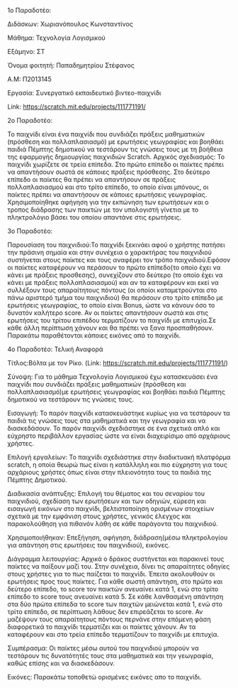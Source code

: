 ﻿
1o Παραδοτέο:

Διδάσκων: Χωριανόπουλος Κωνσταντίνος

Μάθημα: Τεχνολογία Λογισμικού

Εξάμηνο: ΣΤ

Όνομα φοιτητή: Παπαδημητρίου Στέφανος

Α.Μ: Π2013145

Εργασία: Συνεργατικό εκπαιδευτικό βιντεο-παιχνίδι

Link: https://scratch.mit.edu/projects/111771191/


2ο Παραδοτέο:

Το παιχνίδι είναι ένα παιχνίδι που συνδιάζει πράξεις μαθηματικών (πρόσθεση και πολλαπλασιασμό) 
με ερωτήσεις γεωγραφίας και βοηθάει παιδιά Πέμπτης δημοτικού να τεστάρουν 
τις γνώσεις τους με τη βοήθεια της εφαρμογής δημιουργίας παιχνιδιών Scratch.
Αρχικός σχεδιασμός: Το παιχνίδι χωρίζετε σε τρεία επίπεδα. Στο πρώτο επίπεδο οι παίκτες
πρέπει να απαντήσουν σωστά σε κάποιες πράξεις πρόσθεσης. Στο δεύτερο επίπεδο οι παίκτες 
θα πρέπει να απαντήσουν σε πράξεις πολλαπλασιασμού και στο τρίτο επίπεδο, το οποίο είναι μπόνους,
οι παίκτες πρέπει να απαντήσουν σε κάποιες ερωτήσεις γεωγραφίας.
Χρησιμοποίηθηκε αφήγηση για την εκπώνηση των ερωτήσεων και ο τροπος διάδρασης των παικτών 
με τον υπολογιστή γίνετια με το πληκτρολόγιο βάσει του οποίου απαντάνε στις ερωτήσεις.

3ο Παραδοτέο:

Παρουσίαση του παιχνιδιού:Το παιχνίδι ξεκινάει αφού ο χρήστης πατήσει την πράσινη σημαία
και στην συνέχεια ο χαρακτήρας του παιχνιδιού συστήνεται στους παίκτες και τους αναφέρει
τον τρόπο παιχνιδιού.Εφόσον οι παίκτες καταφέρουν να περάσουν το πρώτο επίπεδο(το οποίο
έχει να κάνει με πράξεις προσθεσης), συνεχίζουν στο δεύτερο (το οποίο έχει να κάνει 
με πράξεις πολλαπλασιασμού) και αν τα καταφέρουν και εκεί να συλλέξουν τους απαραίτητους πόντους
(οι οποίοι καταμετρούνται στο πάνω αριστερό τμήμα του παιχνιδιού) θα περάσουν στο τρίτο επίπεδο
με ερωτήσεις γεωγραφίας, το οποίο είναι Bonus, ώστε να κάνουν όσο το δυνατόν καλήτερο score.
Αν οι παίκτες απαντήσουν σωστά και στις ερωτήσεις του τρίτου επιπέδου τερματίζουν το παιχνίδι με 
επιτυχία.Σε κάθε άλλη περίπτωση χάνουν και θα πρέπει να ξανα προσπαθήσουν.
Παρακάτω παραθέτονται κάποιες εικόνες από το παιχνίδι.



4ο Παραδοτέο: Τελική Αναφορά

Τίτλος:Βόλτα με τον Ρίκο. (Link: https://scratch.mit.edu/projects/111771191/)

Σύνοψη: Για το μάθημα Τεχνολογία Λογισμικού έχω κατασκευάσει ένα παιχνίδι που συνδιάζει πράξεις 
μαθηματικών (πρόσθεση και πολλαπλασιασμό)με ερωτήσεις γεωγραφίας και βοηθάει παιδιά Πέμπτης 
δημοτικού να τεστάρουν τις γνώσεις τους.

Εισαγωγή: Το παρόν παιχνίδι κατασκευάστηκε κυρίως για να τεστάρουν τα παιδιά τις γνώσεις τους 
στα μαθηματικά και την γεωγραφία και να διασκεδάσουν. Το παρόν παιχνίδι σχεδιάστηκε σε ένα 
σχετικά απλό και εύχρηστο περιβάλλον εργασίας ώστε να είναι διαχειρίσιμο από αρχάριους χρήστες.

Επιλογή εργαλείων: Το παιχνίδι σχεδιάστηκε στην διαδικτυακή πλατφόρμα scratch, η οποία θεωρώ πως 
είναι η κατάλληλη και πιο εύχρηστη για τους αρχάριους χρήστες όπως είναι στην πλειονότητα τους τα 
παιδιά της Πέμπτης Δημοτικού.

Διαδικασία ανάπτυξης: Επιλογή του θέματος και του σεναρίου του παιχνιδιού, σχεδίαση των ερωτήσεων 
και των οδηγιών, εύρεση και εισαγωγή εικόνων στο παιχνίδι, βελτιστοποίηση ορισμένων στοιχείων σχετικά 
με την εμφάνιση στους χρήστες, γενικός έλεγχος και παρακολούθηση για πιθανόν λάθη σε κάθε παράγοντα του παιχνιδιού.

Χρησιμοποιήθηκαν: Επεξήγηση, αφήγηση, διάδραση(μέσω πληκτρολογίου για απάντηση στις ερωτήσεις του παιχνιδιού), εικόνες.

Διάγραμμα λειτουργίας: Αρχικά ο δράκος συστήνεται και παρακινεί τους παίκτες να παίξουν μαζί του.
Στην συνέχεια, δίνει τις απαραίτητες οδηγίες στους χρήστες για το πως παίζεται το παιχνίδι.
Έπειτα ακολουθούν οι ερωτήσεις προς τους παίκτες. Για κάθε σωστή απάντηση, στο πρώτο και δεύτερο επίπεδο,
το score τον παικτών ανευαίνει κατά 1, ενώ στο τρίτο επίπεδο το score τους ανευαίνει κατά 5.
Σε κάθε λανθασμένη απάντηση στα δύο πρώτα επίπεδα το score των παιχτών μειώνεται κατά 1, ενώ στο τρίτο επίπεδο, σε
περίπτωση λάθους δεν επιρεάζεται το score. Αν μαζέψουν τους απαραίτητους πόντους περνάνε στην επόμενη φάση διαφορετικά 
το παιχνίδι τερματίζει και οι παίκτες χάνουν. Αν τα καταφέρουν και στο τρεία επίπεδο τερματίζουν το παιχνίδι με επιτυχία.

Συμπέρασμα: Οι παίκτες μέσω αυτού του παιχνιδιού μπορούν να τεστάρουν τις δυνατότητές τους στα μαθηματικά και την 
γεωγραφία, καθώς επίσης και να διασκεδάσουν.

Εικόνες: Παρακάτω τοποθετώ ορισμένες εικόνες απο το παιχνίδι.
